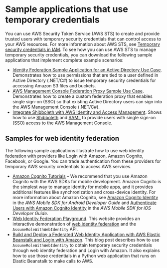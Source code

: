 # Sample applications that use temporary credentials<a name="id_credentials_temp_sample-apps"></a>

You can use AWS Security Token Service \(AWS STS\) to create and provide trusted users with temporary security credentials that can control access to your AWS resources\. For more information about AWS STS, see [Temporary security credentials in IAM](id_credentials_temp.md)\. To see how you can use AWS STS to manage temporary security credentials, you can download the following sample applications that implement complete example scenarios:
+ [Identity Federation Sample Application for an Active Directory Use Case](https://aws.amazon.com/code/1288653099190193)\. Demonstrates how to use permissions that are tied to a user defined in Active Directory \(\.NET/C\#\) to issue temporary security credentials for accessing Amazon S3 files and buckets\.
+ [ AWS Management Console Federation Proxy Sample Use Case](https://aws.amazon.com/code/4001165270590826)\. Demonstrates how to create a custom federation proxy that enables single sign\-on \(SSO\) so that existing Active Directory users can sign into the AWS Management Console \(\.NET/C\#\)\.
+ [Integrate Shibboleth with AWS Identity and Access Management](https://aws.amazon.com/code/8383453795065208)\. Shows how to use [Shibboleth](http://shibboleth.net/) and [SAML](id_roles_providers_saml.md) to provide users with single sign\-on \(SSO\) access to the AWS Management Console\. 

## Samples for web identity federation<a name="sts-sample-apps-wif"></a>

The following sample applications illustrate how to use web identity federation with providers like Login with Amazon, Amazon Cognito, Facebook, or Google\. You can trade authentication from these providers for temporary AWS security credentials to access AWS services\.
+ [Amazon Cognito Tutorials](https://docs.aws.amazon.com/cognito/latest/developerguide/tutorials.html) – We recommend that you use Amazon Cognito with the AWS SDKs for mobile development\. Amazon Cognito is the simplest way to manage identity for mobile apps, and it provides additional features like synchronization and cross\-device identity\. For more information about Amazon Cognito, see [Amazon Cognito Identity](https://docs.aws.amazon.com/mobile/sdkforandroid/developerguide/cognito-auth.html#d0e840) in the *AWS Mobile SDK for Android Developer Guide* and [Authenticate Users with Amazon Cognito Identity](https://docs.aws.amazon.com/mobile/sdkforios/developerguide/cognito-auth.html#d0e664) in the *AWS Mobile SDK for iOS Developer Guide*\.
+ [Web Identity Federation Playground](http://aws.amazon.com/blogs/aws/the-aws-web-identity-federation-playground/)\. This website provides an interactive demonstration of [web identity federation](id_roles_providers_oidc.md) and the `AssumeRoleWithWebIdentity` API\. 
+ [Build and Deploy a Federated Web Identity Application with AWS Elastic Beanstalk and Login with Amazon](http://aws.amazon.com/blogs/devops/build-and-deploy-a-federated-web-identity-application-with-aws-elastic-beanstalk-and-login-with-amazon/)\. This blog post describes how to use `AssumeRoleWithWebIdentity` to obtain temporary security credentials through web identity federation and Login with Amazon\. It also explains how to use those credentials in a Python web application that runs on Elastic Beanstalk to make calls to AWS\.